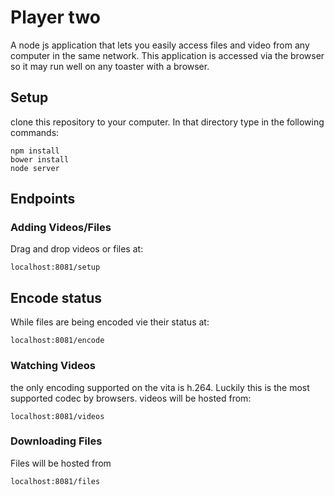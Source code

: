 # Player two
A node js application that lets you easily access files and video from any computer in the same network. This application is accessed via the browser so it may run well on any toaster with a browser.

## Setup
clone this repository to your computer. In that directory type in the following commands:

```
npm install
bower install
node server
```

## Endpoints

### Adding Videos/Files
Drag and drop videos or files at:

`localhost:8081/setup`

## Encode status
While files are being encoded vie their status at:

`localhost:8081/encode`

### Watching Videos
the only encoding supported on the vita is h.264. Luckily this is the most supported codec by browsers. videos will be hosted from:

`localhost:8081/videos`

### Downloading Files
Files will be hosted from

`localhost:8081/files`